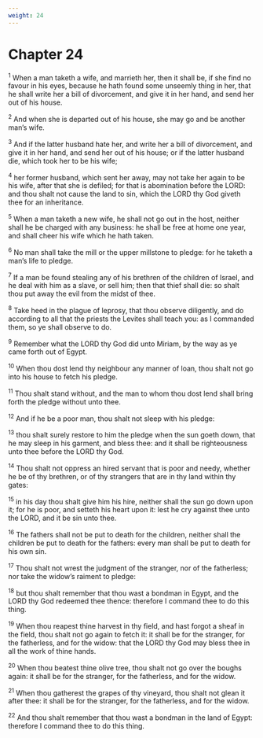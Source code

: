 ```yaml
---
weight: 24
---
```


# Chapter 24

<sup>1</sup> When a man taketh a wife, and marrieth her, then it shall be, if she find no favour in his eyes, because he hath found some unseemly thing in her, that he shall write her a bill of divorcement, and give it in her hand, and send her out of his house. 

<sup>2</sup> And when she is departed out of his house, she may go and be another man’s wife. 

<sup>3</sup> And if the latter husband hate her, and write her a bill of divorcement, and give it in her hand, and send her out of his house; or if the latter husband die, which took her to be his wife; 

<sup>4</sup> her former husband, which sent her away, may not take her again to be his wife, after that she is defiled; for that is abomination before the LORD: and thou shalt not cause the land to sin, which the LORD thy God giveth thee for an inheritance. 

<sup>5</sup> When a man taketh a new wife, he shall not go out in the host, neither shall he be charged with any business: he shall be free at home one year, and shall cheer his wife which he hath taken. 

<sup>6</sup> No man shall take the mill or the upper millstone to pledge: for he taketh a man’s life to pledge. 

<sup>7</sup> If a man be found stealing any of his brethren of the children of Israel, and he deal with him as a slave, or sell him; then that thief shall die: so shalt thou put away the evil from the midst of thee. 

<sup>8</sup> Take heed in the plague of leprosy, that thou observe diligently, and do according to all that the priests the Levites shall teach you: as I commanded them, so ye shall observe to do. 

<sup>9</sup> Remember what the LORD thy God did unto Miriam, by the way as ye came forth out of Egypt. 

<sup>10</sup> When thou dost lend thy neighbour any manner of loan, thou shalt not go into his house to fetch his pledge. 

<sup>11</sup> Thou shalt stand without, and the man to whom thou dost lend shall bring forth the pledge without unto thee. 

<sup>12</sup> And if he be a poor man, thou shalt not sleep with his pledge: 

<sup>13</sup> thou shalt surely restore to him the pledge when the sun goeth down, that he may sleep in his garment, and bless thee: and it shall be righteousness unto thee before the LORD thy God. 

<sup>14</sup> Thou shalt not oppress an hired servant that is poor and needy, whether he be of thy brethren, or of thy strangers that are in thy land within thy gates: 

<sup>15</sup> in his day thou shalt give him his hire, neither shall the sun go down upon it; for he is poor, and setteth his heart upon it: lest he cry against thee unto the LORD, and it be sin unto thee. 

<sup>16</sup> The fathers shall not be put to death for the children, neither shall the children be put to death for the fathers: every man shall be put to death for his own sin. 

<sup>17</sup> Thou shalt not wrest the judgment of the stranger, nor of the fatherless; nor take the widow’s raiment to pledge: 

<sup>18</sup> but thou shalt remember that thou wast a bondman in Egypt, and the LORD thy God redeemed thee thence: therefore I command thee to do this thing. 

<sup>19</sup> When thou reapest thine harvest in thy field, and hast forgot a sheaf in the field, thou shalt not go again to fetch it: it shall be for the stranger, for the fatherless, and for the widow: that the LORD thy God may bless thee in all the work of thine hands. 

<sup>20</sup> When thou beatest thine olive tree, thou shalt not go over the boughs again: it shall be for the stranger, for the fatherless, and for the widow. 

<sup>21</sup> When thou gatherest the grapes of thy vineyard, thou shalt not glean it after thee: it shall be for the stranger, for the fatherless, and for the widow. 

<sup>22</sup> And thou shalt remember that thou wast a bondman in the land of Egypt: therefore I command thee to do this thing. 


